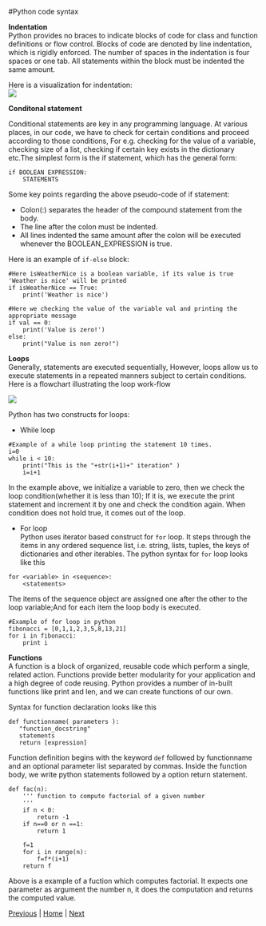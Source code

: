 #Python code syntax

__Indentation__  
Python provides no braces to indicate blocks of code for class and function definitions or flow control. Blocks of code are denoted by line indentation, which is rigidly enforced. The number of spaces in the indentation is four spaces or one tab. All statements within the block must be indented the same amount.

Here is a visualization for indentation:  
![](http://www.python-course.eu/images/blocks.png) 


__Conditonal statement__

Conditional statements are key in any programming language. At various places, in our code, we have to check for certain conditions and proceed according to those conditions, For e.g. checking for the value of a variable, checking size of a list, checking if certain key exists in the dictionary etc.The simplest form is the if statement, which has the general form:  
```
if BOOLEAN EXPRESSION:
    STATEMENTS
```
Some key points regarding the above pseudo-code of if statement:
* Colon(:) separates the header of the compound statement from the body.
* The line after the colon must be indented. 
* All lines indented the same amount after the colon will be executed whenever the BOOLEAN_EXPRESSION is true.

Here is an example of `if-else` block:
```
#Here isWeatherNice is a boolean variable, if its value is true 'Weather is nice' will be printed
if isWeatherNice == True:
    print('Weather is nice')
    
#Here we checking the value of the variable val and printing the appropriate message    
if val == 0:
    print('Value is zero!')
else:
    print("Value is non zero!")
```    

__Loops__  
Generally, statements are executed sequentially, However, loops allow us to execute statements in a repeated manners subject to certain conditions. Here is a flowchart illustrating the loop work-flow

![](http://www.python-course.eu/images/while_loop_1.png)

Python has two constructs for loops:
* While loop  
```
#Example of a while loop printing the statement 10 times.
i=0
while i < 10:
    print("This is the "+str(i+1)+" iteration" )
    i=i+1
```    
In the example above, we initialize a variable to zero, then we check the loop condition(whether it is less than 10); If it is, we execute the print statement and increment it by one and check the condition again. When condition does not hold true, it comes out of the loop.

* For loop  
  Python uses iterator based construct for `for` loop. It steps through the items in any ordered sequence list, i.e. string, lists, tuples, the keys of dictionaries and other iterables. The python syntax for `for` loop looks like this
```
for <variable> in <sequence>:
	<statements>
```  	
  The items of the sequence object are assigned one after the other to the loop variable;And for each item the loop body is executed.  

```
#Example of for loop in python
fibonacci = [0,1,1,2,3,5,8,13,21]
for i in fibonacci:
    print i

```

__Functions__  
A function is a block of organized, reusable code which perform a single, related action. Functions provide better modularity for your application and a high degree of code reusing. Python provides a number of in-built functions like print and len, and we can create functions of our own.

Syntax for function declaration looks like this  
```
def functionname( parameters ):
   "function_docstring"
   statements
   return [expression]
```   
Function definition begins with the keyword `def` followed by functionname and an optional parameter list separated by commas. Inside the function body, we write python statements followed by a option return statement.

```
def fac(n):
    ''' function to compute factorial of a given number
    '''
    if n < 0:
        return -1
    if n==0 or n ==1:
        return 1   
        
    f=1
    for i in range(n):
        f=f*(i+1)
    return f
```    
Above is a example of a fuction which computes factorial. It expects one parameter as argument the number n, it does the computation and returns the computed value. 

[Previous](https://github.com/joed7/fose_python/blob/master/varaible.md)  |  [Home](https://github.com/joed7/Python/blob/master/home.md)  |  [Next](https://github.com/joed7/fose_python/blob/master/modules.md)
